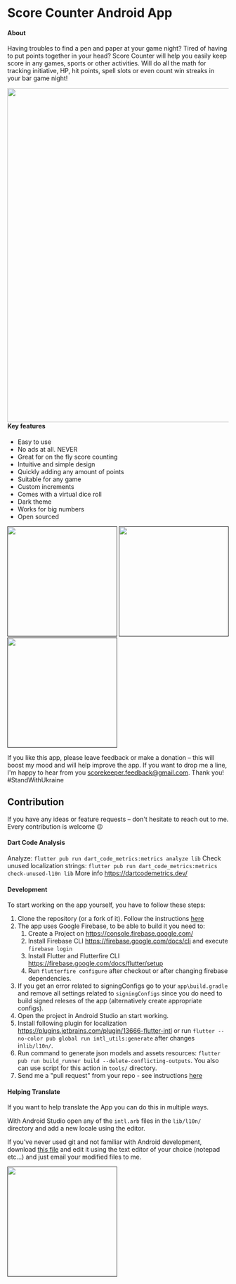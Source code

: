 # Score Counter Android App
#### About
Having troubles to find a pen and paper at your game night? Tired of having to put points together in your head? Score Counter will help you easily keep score in any games, sports or other activities. Will do all the math for tracking initiative, HP, hit points, spell slots or even count win streaks in your bar game night!

[<img width=760 src="https://user-images.githubusercontent.com/16646251/162060725-1378c29f-4ce6-4467-ae7c-59315c1ecd27.jpg" style="float: left; padding-right: 10
px;">](https://play.google.com/store/apps/details?id=ua.napps.scorekeeper)

#### Key features
* Easy to use
*  No ads at all. NEVER
*  Great for on the fly score counting
*  Intuitive and simple design
*  Quickly adding any amount of points
*  Suitable for any game
*  Custom increments
*  Comes with a virtual dice roll
*  Dark theme
*  Works for big numbers
*  Open sourced

[<img src="https://user-images.githubusercontent.com/16646251/162061121-57e1b490-0593-4cfd-821e-42897e2a9b79.jpg" width=250>]()
[<img src="https://user-images.githubusercontent.com/16646251/162061126-c957679f-df54-42b7-a83a-1680f1293c4a.jpg" width=250>]()
[<img src="https://user-images.githubusercontent.com/16646251/162061129-eb9cdb6f-e4c1-4259-ac9d-b2c36eac3456.jpg" width=250>]()


If you like this app, please leave feedback or make a donation – this will boost my mood and will help improve the app. If you want to drop me a line, I'm happy to hear from you scorekeeper.feedback@gmail.com. Thank you! #StandWithUkraine


## Contribution
If you have any ideas or feature requests – don't hesitate to reach out to me. Every contribution is welcome 😉

#### Dart Code Analysis

Analyze: `flutter pub run dart_code_metrics:metrics analyze lib`
Check unused localization strings: `flutter pub run dart_code_metrics:metrics check-unused-l10n lib`
More info https://dartcodemetrics.dev/

#### Development

To start working on the app yourself, you have to follow these steps:

1. Clone the repository (or a fork of it). Follow the instructions [here](http://help.github.com/fork-a-repo/)
2. The app uses Google Firebase, to be able to build it you need to:
   1. Create a Project on https://console.firebase.google.com/ 
   2. Install Firebase CLI https://firebase.google.com/docs/cli and execute `firebase login`
   3. Install Flutter and Flutterfire CLI https://firebase.google.com/docs/flutter/setup
   4. Run `flutterfire configure` after checkout or after changing firebase dependencies.
3. If you get an error related to signingConfigs go to your `app\build.gradle` and remove all settings related to `signingConfigs` since you do need to build signed releses of the app (alternatively create appropriate configs).
4. Open the project in Android Studio an start working.
5. Install following plugin for localization https://plugins.jetbrains.com/plugin/13666-flutter-intl or run `flutter --no-color pub global run intl_utils:generate` after changes in`lib/l10n/`.
6. Run command to generate json models and assets resources: `flutter pub run build_runner build --delete-conflicting-outputs`. You also can use script for this action in `tools/` directory.
7. Send me a "pull request" from your repo - see instructions [here](https://help.github.com/articles/creating-a-pull-request-from-a-fork/)

#### Helping Translate

If you want to help translate the App you can do this in multiple ways.

With Android Studio open any of the `intl.arb` files in the `lib/l10n/` directory and add a new locale using the editor.

If you've never used git and not familiar with Android development, download [this file](https://raw.githubusercontent.com/n-apps/ScoreCounter/master/lib/l10n/intl_en.arb) and edit it using the text editor of your choice (notepad etc...) and just email your modified files to me.


[<img src="https://user-images.githubusercontent.com/16646251/162062124-cf86c14d-7a15-4565-8f6f-81d011861c05.jpg" width=250>]()

